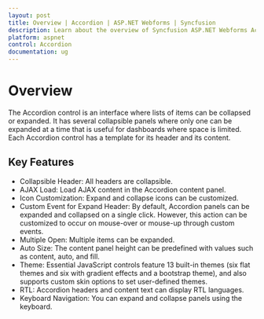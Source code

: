 ```yaml
---
layout: post
title: Overview | Accordion | ASP.NET Webforms | Syncfusion
description: Learn about the overview of Syncfusion ASP.NET Webforms Accordion control and more details.
platform: aspnet
control: Accordion 
documentation: ug
---
```


# Overview

The Accordion control is an interface where lists of items can be collapsed or expanded. It has several collapsible panels where only one can be expanded at a time that is useful for dashboards where space is limited. Each Accordion control has a template for its header and its content.

## Key Features

* Collapsible Header: All headers are collapsible. 
* AJAX Load: Load AJAX content in the Accordion content panel.
* Icon Customization: Expand and collapse icons can be customized.
* Custom Event for Expand Header: By default, Accordion panels can be expanded and collapsed on a single click. However, this action can be customized to occur on mouse-over or mouse-up through custom events.
* Multiple Open: Multiple items can be expanded.
* Auto Size: The content panel height can be predefined with values such as content, auto, and fill.
* Theme: Essential JavaScript controls feature 13 built-in themes (six flat themes and six with gradient effects and a bootstrap theme), and also supports custom skin options to set user-defined themes.
* RTL: Accordion headers and content text can display RTL languages. 
* Keyboard Navigation: You can expand and collapse panels using the keyboard. 
